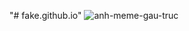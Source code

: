 "# fake.github.io" 
![anh-meme-gau-truc](https://user-images.githubusercontent.com/125652348/226509596-aaa6d23d-ca85-42ce-a54a-5fbe0ed1689d.jpg)
